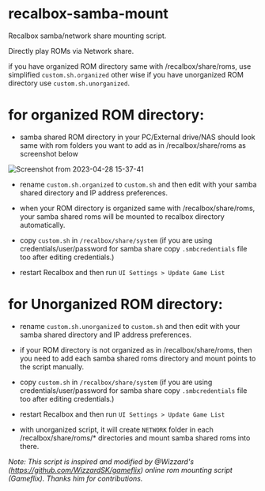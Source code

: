 # recalbox-samba-mount
Recalbox samba/network share mounting script.

Directly play ROMs via Network share.

if you have organized ROM directory same with /recalbox/share/roms, use simplified ```custom.sh.organized``` other wise if you have unorganized ROM directory use ```custom.sh.unorganized```.

# for organized ROM directory:

- samba shared ROM directory in your PC/External drive/NAS should look same with rom folders you want to add as in /recalbox/share/roms as screenshot below

![Screenshot from 2023-04-28 15-37-41](https://user-images.githubusercontent.com/72235930/235149394-f5dab7ef-a366-4054-8601-54b484de5b77.png)

- rename ```custom.sh.organized``` to ```custom.sh``` and then edit with your samba shared directory and IP address preferences.

- when your ROM directory is organized same with /recalbox/share/roms, your samba shared roms will be mounted to recalbox directory automatically.

- copy ```custom.sh``` in ```/recalbox/share/system``` (if you are using credentials/user/password for samba share copy ```.smbcredentials``` file too after editing credentials.)

- restart Recalbox and then run ```UI Settings > Update Game List```


# for Unorganized ROM directory:

- rename ```custom.sh.unorganized``` to ```custom.sh``` and then edit with your samba shared directory and IP address preferences.

- if your ROM directory is not organized as in /recalbox/share/roms, then you need to add each samba shared roms directory and mount points to the script manually.

- copy ```custom.sh``` in ```/recalbox/share/system``` (if you are using credentials/user/password for samba share copy ```.smbcredentials``` file too after editing credentials.)

- restart Recalbox and then run ```UI Settings > Update Game List```

- with unorganized script, it will create ```NETWORK``` folder in each /recalbox/share/roms/* directories and mount samba shared roms into there.

*Note: This script is inspired and modified by @Wizzard's (https://github.com/WizzardSK/gameflix) online rom mounting script (Gameflix). Thanks him for contributions.*
